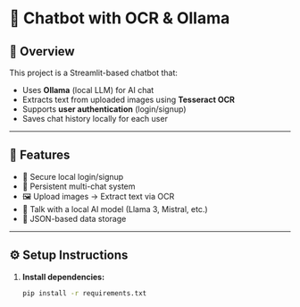 # 🤖 Chatbot with OCR & Ollama

## 📘 Overview
This project is a Streamlit-based chatbot that:
- Uses **Ollama** (local LLM) for AI chat
- Extracts text from uploaded images using **Tesseract OCR**
- Supports **user authentication** (login/signup)
- Saves chat history locally for each user

---

## 🧠 Features
- 🔐 Secure local login/signup
- 💬 Persistent multi-chat system
- 🖼️ Upload images → Extract text via OCR
- 🧩 Talk with a local AI model (Llama 3, Mistral, etc.)
- 💾 JSON-based data storage

---

## ⚙️ Setup Instructions

1. **Install dependencies:**
   ```bash
   pip install -r requirements.txt

